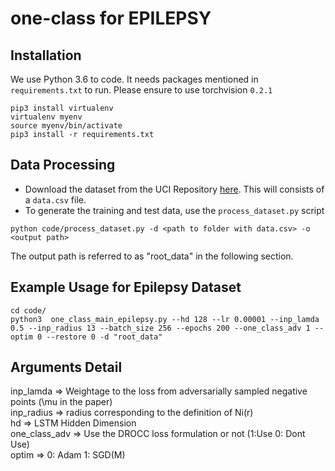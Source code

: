 # one-class for EPILEPSY 

## Installation
We use Python 3.6 to code. It needs packages mentioned in `requirements.txt` to run. Please ensure to use torchvision `0.2.1`
```
pip3 install virtualenv
virtualenv myenv
source myenv/bin/activate
pip3 install -r requirements.txt
```

## Data Processing
* Download the dataset from the UCI Repository [here](https://archive.ics.uci.edu/ml/datasets/Epileptic+Seizure+Recognition). This will consists of a `data.csv` file. 
* To generate the training and test data, use the `process_dataset.py` script
```
python code/process_dataset.py -d <path to folder with data.csv> -o <output path>
```
The output path is referred to as "root_data" in the following section.

## Example Usage for Epilepsy Dataset
```
cd code/   
python3  one_class_main_epilepsy.py --hd 128 --lr 0.00001 --inp_lamda 0.5 --inp_radius 13 --batch_size 256 --epochs 200 --one_class_adv 1 --optim 0 --restore 0 -d "root_data"
```

## Arguments Detail
inp_lamda => Weightage to the loss from adversarially sampled negative points (\mu in the paper)  
inp_radius => radius corresponding to the definition of Ni(r)   
hd => LSTM Hidden Dimension  
one_class_adv => Use the DROCC loss formulation or not (1:Use  0: Dont Use)  
optim => 0: Adam   1: SGD(M)  

